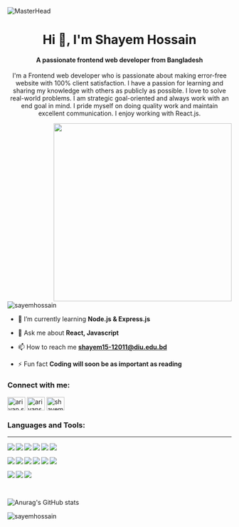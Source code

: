 ![MasterHead](https://i0.wp.com/wanderin.dev/wp-content/uploads/2019/12/crop-0-0-1170-390-0-about-cover.png?fit=1170%2C390&ssl=1)
<h1 align="center">Hi 👋, I'm Shayem Hossain</h1>
<h4 align="center">A passionate frontend web developer from Bangladesh</h4>
<p align="center"> I'm a Frontend web developer who is passionate about making error-free website with 100% client satisfaction. I have a passion for learning and sharing my knowledge with others as publicly as possible. I love to solve real-world problems. I am strategic goal-oriented and always work with an end goal in mind. I pride myself on doing quality work and maintain excellent communication. I enjoy working with React.js.</p>
<img align="right" width="400" src="[https://c.tenor.com/GfSX-u7VGM4AAAAC/coding.gif](https://cdn.dribbble.com/users/1162077/screenshots/3848914/programmer.gif)">

<p align="left"> <img src="https://komarev.com/ghpvc/?username=sayemhossain&label=Profile%20views&color=0e75b6&style=flat" alt="sayemhossain" /> </p>

- 🌱 I’m currently learning **Node.js & Express.js**

- 💬 Ask me about **React, Javascript**

- 📫 How to reach me **shayem15-12011@diu.edu.bd**

- ⚡ Fun fact **Coding will soon be as important as reading**

<h3 align="left">Connect with me:</h3>
<p align="left">
<a href="https://fb.com/ariyan.sayem.1251" target="blank"><img align="center" src="https://raw.githubusercontent.com/rahuldkjain/github-profile-readme-generator/master/src/images/icons/Social/facebook.svg" alt="ariyan.sayem.1251" height="30" width="40" /></a>
<a href="https://instagram.com/ariyansayem" target="blank"><img align="center" src="https://raw.githubusercontent.com/rahuldkjain/github-profile-readme-generator/master/src/images/icons/Social/instagram.svg" alt="ariyansayem" height="30" width="40" /></a>
<a href="https://linkedin.com/in/shayem-hossain" target="blank"><img align="center" src="https://raw.githubusercontent.com/rahuldkjain/github-profile-readme-generator/master/src/images/icons/Social/linked-in-alt.svg" alt="shayem-hossain" height="30" width="40" /></a>
</p>

<h3 align="left">Languages and Tools:</h3>
<hr/>
<div>
<img align="left" src="https://img.shields.io/badge/html5-%23E34F26.svg?style=for-the-badge&logo=html5&logoColor=white" />
<img align="left" src="https://img.shields.io/badge/css3-%231572B6.svg?style=for-the-badge&logo=css3&logoColor=white" />
<img align="left" src="https://img.shields.io/badge/bootstrap-%23563D7C.svg?style=for-the-badge&logo=bootstrap&logoColor=white" />
<img align="left" src="https://img.shields.io/badge/tailwindcss-%2338B2AC.svg?style=for-the-badge&logo=tailwind-css&logoColor=white" />
<img align="left" src="https://img.shields.io/badge/javascript-%23323330.svg?style=for-the-badge&logo=javascript&logoColor=%23F7DF1E" />
<img align="left" src="https://img.shields.io/badge/react-%2320232a.svg?style=for-the-badge&logo=react&logoColor=%2361DAFB" />
 &nbsp;
 
&nbsp;
<img align="left" src="https://img.shields.io/badge/node.js-6DA55F?style=for-the-badge&logo=node.js&logoColor=white" /> 
<img align="left" src="https://img.shields.io/badge/express.js-%23404d59.svg?style=for-the-badge&logo=express&logoColor=%2361DAFB" />
<img align="left" src="https://img.shields.io/badge/MongoDB-%234ea94b.svg?style=for-the-badge&logo=mongodb&logoColor=white" />
<img align="left" src="https://img.shields.io/badge/mysql-%2300f.svg?style=for-the-badge&logo=mysql&logoColor=white" />
<img align="left" src="https://img.shields.io/badge/firebase-%23039BE5.svg?style=for-the-badge&logo=firebase" />
<img align="left" src="https://img.shields.io/badge/heroku-%23430098.svg?style=for-the-badge&logo=heroku&logoColor=white" />
 &nbsp;
 
&nbsp;
<img align="left" src="https://img.shields.io/badge/netlify-%23000000.svg?style=for-the-badge&logo=netlify&logoColor=#00C7B7" />
<img align="left" src="https://img.shields.io/badge/figma-%23F24E1E.svg?style=for-the-badge&logo=figma&logoColor=white" />
<img align="left" src="https://img.shields.io/badge/git-%23F05033.svg?style=for-the-badge&logo=git&logoColor=white" />
&nbsp;
 
 
&nbsp;

 ![Anurag's GitHub stats](https://github-readme-stats.vercel.app/api?username=sayemhossain&show_icons=true&theme=radical)


<p><img align="center" src="https://github-readme-streak-stats.herokuapp.com/?user=sayemhossain&" alt="sayemhossain" /></p>
